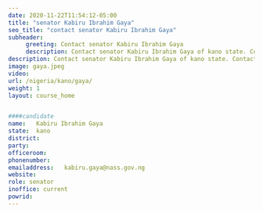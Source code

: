 ```yaml
---
date: 2020-11-22T11:54:12-05:00
title: "senator Kabiru Ibrahim Gaya"
seo_title: "contact senator Kabiru Ibrahim Gaya"
subheader:
     greeting: Contact senator Kabiru Ibrahim Gaya 
     description: Contact senator Kabiru Ibrahim Gaya of kano state. Contact information for senator Kabiru Ibrahim Gaya includes email address, phone number, and mailing address.
description: Contact senator Kabiru Ibrahim Gaya of kano state. Contact information for senator Kabiru Ibrahim Gaya includes email address, phone number, and mailing address.
image: gaya.jpeg
video: 
url: /nigeria/kano/gaya/
weight: 1
layout: course_home


####candidate
name:	Kabiru Ibrahim Gaya
state:	kano
district: 
party:	
officeroom:	
phonenumber:
emailaddress:	kabiru.gaya@nass.gov.ng
website:	
role: senator
inoffice: current
powrid: 
---
```


